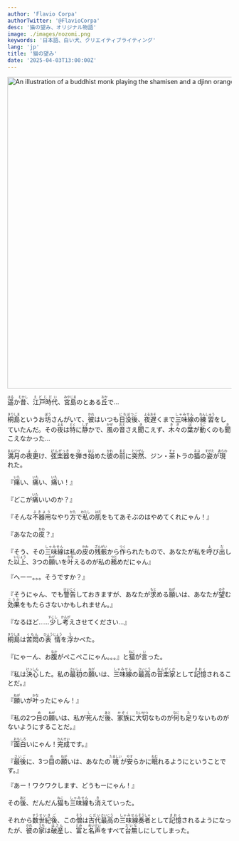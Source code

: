 ```yaml
---
author: 'Flavio Corpa'
authorTwitter: '@FlavioCorpa'
desc: '猫の望み、オリジナル物語'
image: ./images/nozomi.png
keywords: '日本語、白い犬、クリエイティブライティング'
lang: 'jp'
title: '猫の望み'
date: '2025-04-03T13:00:00Z'
---
```


<img src="./images/nozomi.png" alt="An illustration of a buddhist monk playing the shamisen and a djinn orange cat coming out of it" width="700px">

<ruby>遥<rt>はる</rt></ruby>か<ruby>昔<rt>むかし</rt></ruby>、<ruby>江戸時代<rt>えどじだい</rt></ruby>、<ruby>宮島<rt>みやじま</rt></ruby>のとある<ruby>丘<rt>おか</rt></ruby>で...

<ruby>桐島<rt>きりしま</rt></ruby>というお<ruby>坊<rt>ぼう</rt></ruby>さんがいて、<ruby>彼<rt>かれ</rt></ruby>はいつも<ruby>日没後<rt>にちぼつご</rt></ruby>、<ruby>夜遅<rt>よるおそ</rt></ruby>くまで<ruby>三味線<rt>しゃみせん</rt></ruby>の<ruby>練習<rt>れんしゅう</rt></ruby>をしていたんだ。その<ruby>夜<rt>よる</rt></ruby>は<ruby>特<rt>とく</rt></ruby>に<ruby>静<rt>しず</rt></ruby>かで、<ruby>風<rt>かぜ</rt></ruby>の<ruby>音<rt>おと</rt></ruby>さえ<ruby>聞<rt>き</rt></ruby>こえず、<ruby>木々<rt>きぎ</rt></ruby>の<ruby>葉<rt>は</rt></ruby>が<ruby>動<rt>うご</rt></ruby>くのも<ruby>聞<rt>き</rt></ruby>こえなかった...

<ruby>満月<rt>まんげつ</rt></ruby>の<ruby>夜更<rt>よふ</rt></ruby>け、<ruby>弦楽器<rt>げんがっき</rt></ruby>を<ruby>弾<rt>ひ</rt></ruby>き<ruby>始<rt>はじ</rt></ruby>めた<ruby>彼<rt>かれ</rt></ruby>の<ruby>前<rt>まえ</rt></ruby>に<ruby>突然<rt>とつぜん</rt></ruby>、ジン・<ruby>茶<rt>チャ</rt></ruby>トラの<ruby>猫<rt>ネコ</rt></ruby>の<ruby>姿<rt>すがた</rt></ruby>が<ruby>現<rt>あらわ</rt></ruby>れた。

『<ruby>痛<rt>いた</rt></ruby>い、<ruby>痛<rt>いた</rt></ruby>い、<ruby>痛<rt>いた</rt></ruby>い！』

『どこが<ruby>痛<rt>いた</rt></ruby>いいのか？』

『そんな<ruby>不器用<rt>ぶきよう</rt></ruby>なやり<ruby>方<rt>かた</rt></ruby>で<ruby>私<rt>わたし</rt></ruby>の<ruby>肌<rt>はだ</rt></ruby>をもてあそぶのはやめてくれにゃん！』

『あなたの<ruby>皮<rt>かわ</rt></ruby>？』

『そう、その<ruby>三味線<rt>しゃみせん</rt></ruby>は私の<ruby>皮<rt>かわ</rt></ruby>の<ruby>残骸<rt>ざんがい</rt></ruby>から<ruby>作<rt>つく</rt></ruby>られたもので、あなたが私を<ruby>呼<rt>よ</rt></ruby>び<ruby>出<rt>だ</rt></ruby>した<ruby>以上<rt>いじょう</rt></ruby>、3つの<ruby>願<rt>ねが</rt></ruby>いを<ruby>叶<rt>かな</rt></ruby>えるのが私の<ruby>務<rt>つと</rt></ruby>めだにゃん』

『へーー。。。そうですか？』

『そうにゃん、でも<ruby>警告<rt>けいこく</rt></ruby>しておきますが、あなたが<ruby>求<rt>もと</rt></ruby>める<ruby>願<rt>ねが</rt></ruby>いは、あなたが<ruby>望<rt>のぞ</rt></ruby>む<ruby>効果<rt>こうか</rt></ruby>をもたらさないかもしれません。』

『なるほど......<ruby>少<rt>すこし</rt></ruby>し<ruby>考<rt>かんが</rt></ruby>えさせてください...』

<ruby>桐島<rt>きりしま</rt></ruby>は<ruby>苦悶<rt>くもん</rt></ruby>の<ruby>表情<rt>ひょうじょう</rt></ruby>を<ruby>浮<rt>う</rt></ruby>かべた。

『にゃーん、お<ruby>腹<rt>なか</rt></ruby>がぺこぺこにゃん。。。』と<ruby>猫<rt>ねこ</rt></ruby>が<ruby>言<rt>い</rt></ruby>った。

『私は<ruby>決心<rt>けっしん</rt></ruby>した。私の<ruby>最初<rt>さいしょ</rt></ruby>の<ruby>願<rt>ねが</rt></ruby>いは、<ruby>三味線<rt>しゃみせん</rt></ruby>の<ruby>最高<rt>さいこう</rt></ruby>の<ruby>音楽家<rt>おんがくか</rt></ruby>として<ruby>記憶<rt>きおく</rt></ruby>されることだ。』

『<ruby>願<rt>ねが</rt></ruby>いが<ruby>叶<rt>かな</rt></ruby>ったにゃん！』

『私の2つ<ruby>目<rt>め</rt></ruby>の<ruby>願<rt>ねが</rt></ruby>いは、私が<ruby>死<rt>し</rt></ruby>んだ<ruby>後<rt>あと</rt></ruby>、<ruby>家族<rt>かぞく</rt></ruby>に<ruby>大切<rt>たいせつ</rt></ruby>なものが<ruby>何<rt>なに</rt></ruby>も<ruby>足<rt>た</rt></ruby>りないものがないようにすることだ。』

『<ruby>面白<rt>おもしろ</rt></ruby>いにゃん！<ruby>完成<rt>かんせい</rt></ruby>です。』

『<ruby>最後<rt>さいご</rt></ruby>に、3つ<ruby>目<rt>め</rt></ruby>の<ruby>願<rt>ねが</rt></ruby>いは、あなたの<ruby>魂<rt>たましい</rt></ruby>が<ruby>安<rt>やす</rt></ruby>らかに<ruby>眠<rt>ねむ</rt></ruby>れるようにということです。』

『あー！ワクワクします、どうもーにゃん！』

その<ruby>後<rt>あと</rt></ruby>、だんだん<ruby>猫<rt>ねこ</rt></ruby>も<ruby>三味線<rt>しゃみせん</rt></ruby>も<ruby>消<rt>き</rt></ruby>えていった。

それから<ruby>数<rt>すう</rt></ruby><ruby>世紀<rt>せいき</rt></ruby><ruby>後<rt>ご</rt></ruby>、この<ruby>僧<rt>そう</rt></ruby>は<ruby>古代<rt>こだい</rt></ruby><ruby>最高<rt>さいこう</rt></ruby>の<ruby>三味線<rt>しゃみせん</rt></ruby><ruby>奏者<rt>そうしゃ</rt></ruby>として<ruby>記憶<rt>きおく</rt></ruby>されるようになったが、<ruby>彼<rt>かれ</rt></ruby>の<ruby>家<rt>うち</rt></ruby>は<ruby>破産<rt>はさん</rt></ruby>し、<ruby>富<rt>とみ</rt></ruby>と<ruby>名声<rt>めいせい</rt></ruby>をすべて<ruby>台無<rt>だいな</rt></ruby>しにしてしまった。
